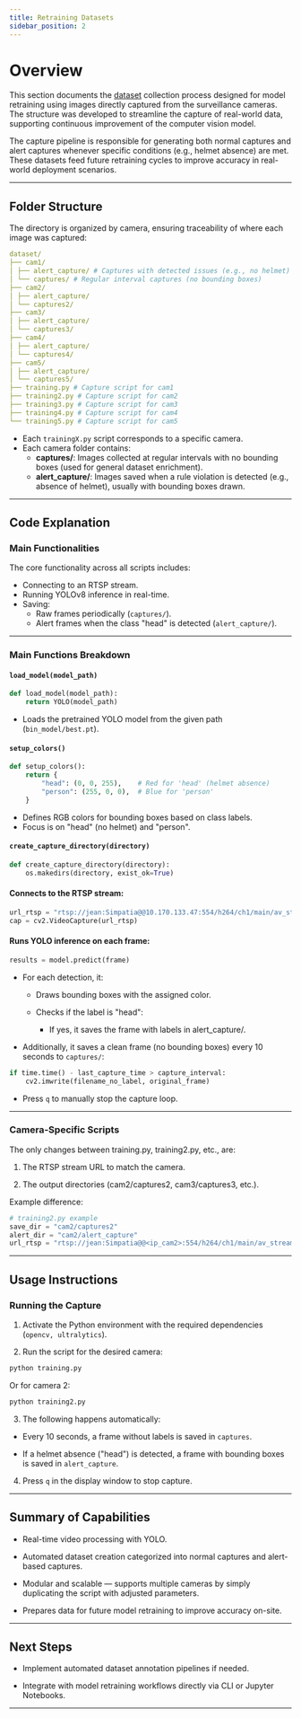 ```yaml
---
title: Retraining Datasets
sidebar_position: 2
---
```


# Overview

This section documents the [dataset](https://github.com/Inteli-College/2025-1A-T03-G34-INTERNO/tree/main/SIMPATIA/src/dataset) collection process designed for model retraining using images directly captured from the surveillance cameras. The structure was developed to streamline the capture of real-world data, supporting continuous improvement of the computer vision model.

The capture pipeline is responsible for generating both normal captures and alert captures whenever specific conditions (e.g., helmet absence) are met. These datasets feed future retraining cycles to improve accuracy in real-world deployment scenarios.

---

## Folder Structure

The directory is organized by camera, ensuring traceability of where each image was captured:

```yaml
dataset/
├── cam1/
│ ├── alert_capture/ # Captures with detected issues (e.g., no helmet)
│ └── captures/ # Regular interval captures (no bounding boxes)
├── cam2/
│ ├── alert_capture/
│ └── captures2/
├── cam3/
│ ├── alert_capture/
│ └── captures3/
├── cam4/
│ ├── alert_capture/
│ └── captures4/
├── cam5/
│ ├── alert_capture/
│ └── captures5/
├── training.py # Capture script for cam1
├── training2.py # Capture script for cam2
├── training3.py # Capture script for cam3
├── training4.py # Capture script for cam4
└── training5.py # Capture script for cam5
```

- Each `trainingX.py` script corresponds to a specific camera.
- Each camera folder contains:
  - **captures/**: Images collected at regular intervals with no bounding boxes (used for general dataset enrichment).
  - **alert_capture/**: Images saved when a rule violation is detected (e.g., absence of helmet), usually with bounding boxes drawn.

---

## Code Explanation

###  Main Functionalities

The core functionality across all scripts includes:

- Connecting to an RTSP stream.
- Running YOLOv8 inference in real-time.
- Saving:
  - Raw frames periodically (`captures/`).
  - Alert frames when the class "head" is detected (`alert_capture/`).

---

###  Main Functions Breakdown

#### `load_model(model_path)`

```python
def load_model(model_path):
    return YOLO(model_path)
```

- Loads the pretrained YOLO model from the given path (`bin_model/best.pt`).

#### `setup_colors()`

```python
def setup_colors():
    return {
        "head": (0, 0, 255),    # Red for 'head' (helmet absence)
        "person": (255, 0, 0),  # Blue for 'person'
    }
```

- Defines RGB colors for bounding boxes based on class labels.
- Focus is on "head" (no helmet) and "person".

#### `create_capture_directory(directory)`

```python
def create_capture_directory(directory):
    os.makedirs(directory, exist_ok=True)
```

#### Connects to the RTSP stream:

```python
url_rtsp = "rtsp://jean:Simpatia@@10.170.133.47:554/h264/ch1/main/av_stream"
cap = cv2.VideoCapture(url_rtsp)
```

#### Runs YOLO inference on each frame:

```python
results = model.predict(frame)
```

- For each detection, it:

  - Draws bounding boxes with the assigned color.

  - Checks if the label is "head":

    - If yes, it saves the frame with labels in alert_capture/.

- Additionally, it saves a clean frame (no bounding boxes) every 10 seconds to `captures/`:

```python
if time.time() - last_capture_time > capture_interval:
    cv2.imwrite(filename_no_label, original_frame)
```

- Press `q` to manually stop the capture loop.

---

### Camera-Specific Scripts

The only changes between training.py, training2.py, etc., are:

1. The RTSP stream URL to match the camera.

2. The output directories (cam2/captures2, cam3/captures3, etc.).

Example difference:

```python
# training2.py example
save_dir = "cam2/captures2"
alert_dir = "cam2/alert_capture"
url_rtsp = "rtsp://jean:Simpatia@@<ip_cam2>:554/h264/ch1/main/av_stream"
``` 

---

## Usage Instructions

### Running the Capture

1. Activate the Python environment with the required dependencies (`opencv, ultralytics`).

2. Run the script for the desired camera:

```bash
python training.py
```

Or for camera 2:
```bash
python training2.py
```

3. The following happens automatically:

- Every 10 seconds, a frame without labels is saved in `captures`.

- If a helmet absence ("head") is detected, a frame with bounding boxes is saved in `alert_capture`.

4. Press `q` in the display window to stop capture.

---

## Summary of Capabilities

- Real-time video processing with YOLO.

- Automated dataset creation categorized into normal captures and alert-based captures.

- Modular and scalable — supports multiple cameras by simply duplicating the script with adjusted parameters.

- Prepares data for future model retraining to improve accuracy on-site.

---

## Next Steps

- Implement automated dataset annotation pipelines if needed.

- Integrate with model retraining workflows directly via CLI or Jupyter Notebooks.

---